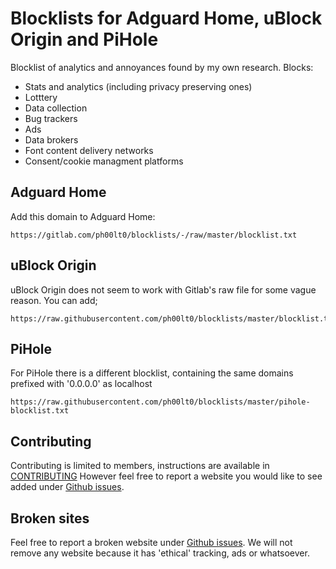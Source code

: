 # Blocklists for Adguard Home, uBlock Origin and PiHole

Blocklist of analytics and annoyances found by my own research. Blocks:
- Stats and analytics (including privacy preserving ones) 
- Lotttery
- Data collection 
- Bug trackers
- Ads
- Data brokers
- Font content delivery networks
- Consent/cookie managment platforms


## Adguard Home
Add this domain to Adguard Home:
```
https://gitlab.com/ph00lt0/blocklists/-/raw/master/blocklist.txt
```


## uBlock Origin 
uBlock Origin does not seem to work with Gitlab's raw file for some vague reason. You can add;
```
https://raw.githubusercontent.com/ph00lt0/blocklists/master/blocklist.txt
```


## PiHole
For PiHole there is a different blocklist, containing the same domains prefixed with '0.0.0.0' as localhost
```
https://raw.githubusercontent.com/ph00lt0/blocklists/master/pihole-blocklist.txt
```


## Contributing
Contributing is limited to members, instructions are available in [CONTRIBUTING](CONTRIBUTING.md)
However feel free to report a website you would like to see added under [Github issues](https://github.com/ph00lt0/blocklists/issues).


## Broken sites
Feel free to report a broken website under [Github issues](https://github.com/ph00lt0/blocklists/issues). We will not remove any website because it has 'ethical' tracking, ads or whatsoever. 


